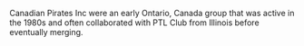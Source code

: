 Canadian Pirates Inc were an early Ontario, Canada group that was active in the 1980s and often collaborated with PTL Club from Illinois before eventually merging.